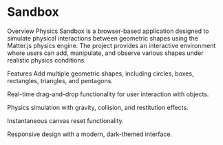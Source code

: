 # Sandbox
Overview
Physics Sandbox is a browser-based application designed to simulate physical interactions between geometric shapes using the Matter.js physics engine. The project provides an interactive environment where users can add, manipulate, and observe various shapes under realistic physics conditions.

Features
Add multiple geometric shapes, including circles, boxes, rectangles, triangles, and pentagons.

Real-time drag-and-drop functionality for user interaction with objects.

Physics simulation with gravity, collision, and restitution effects.

Instantaneous canvas reset functionality.

Responsive design with a modern, dark-themed interface.
